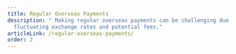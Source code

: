 ```yaml
---
title: Regular Overseas Payments
description: " Making regular overseas payments can be challenging due to
  fluctuating exchange rates and potential fees."
articleLink: /regular-overseas-payments/
order: 2
---
```

